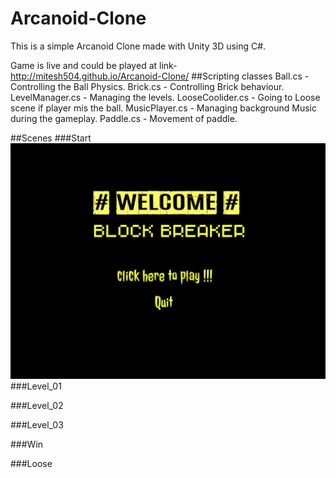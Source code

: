 # Arcanoid-Clone

This is a simple Arcanoid Clone made with Unity 3D using C#.

Game is live and could be played at link-
http://mitesh504.github.io/Arcanoid-Clone/
##Scripting classes
Ball.cs - Controlling the Ball Physics.
Brick.cs - Controlling Brick behaviour.
LevelManager.cs - Managing the levels.
LooseCoolider.cs - Going to Loose scene if player mis the ball.
MusicPlayer.cs - Managing background Music during the gameplay.
Paddle.cs - Movement of paddle.

##Scenes
###Start
![Start Scene](/Assets/ScreenShots/Start.png)
###Level_01

###Level_02

###Level_03

###Win

###Loose